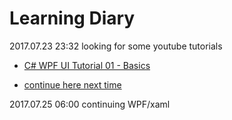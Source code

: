 # Learning Diary
2017.07.23 23:32 looking for some youtube tutorials
  * [C# WPF UI Tutorial 01 - Basics](https://www.youtube.com/watch?v=Vjldip84CXQ)

* [continue here next time](https://youtu.be/Vjldip84CXQ?t=673)

2017.07.25 06:00 continuing WPF/xaml

